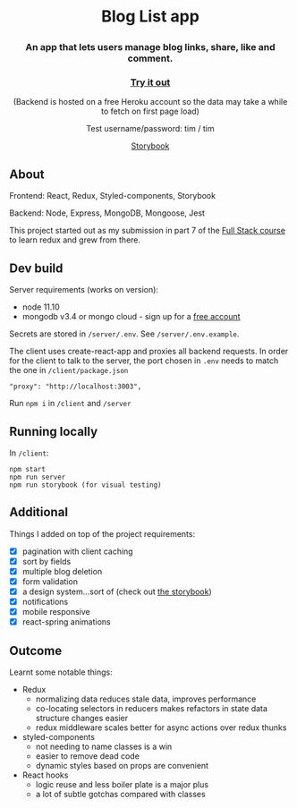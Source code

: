 # <p align="center"> Blog List app </p>

### <p align="center">An app that lets users manage blog links, share, like and comment.</p>

### <p align="center"><a href="https://blog-list-pi.now.sh/">Try it out</a></p>

<p align="center">(Backend is hosted on a free Heroku account so the data may take a while to fetch on first page load)</p>
<p align="center">Test username/password: tim / tim</p>

<p align="center"><a href="https://timiscoding.github.io/blog-list/">Storybook</a></p>

## About

Frontend: React, Redux, Styled-components, Storybook

Backend: Node, Express, MongoDB, Mongoose, Jest

This project started out as my submission in part 7 of the
[Full Stack course](https://fullstackopen.com/en/part7)
to learn redux and grew from there.

## Dev build

Server requirements (works on version):

- node 11.10
- mongodb v3.4 or mongo cloud - sign up for a
  [free account](https://www.mongodb.com/cloud)

Secrets are stored in `/server/.env`. See `/server/.env.example`.

The client uses create-react-app and proxies all backend requests.
In order for the client to talk to the server, the port chosen in `.env`
needs to match the one in `/client/package.json`

```
"proxy": "http://localhost:3003",
```

Run `npm i` in `/client` and `/server`

## Running locally

In `/client`:

```
npm start
npm run server
npm run storybook (for visual testing)
```

## Additional

Things I added on top of the project requirements:

- [x] pagination with client caching
- [x] sort by fields
- [x] multiple blog deletion
- [x] form validation
- [x] a design system...sort of (check out [the storybook](https://timiscoding.github.io/blog-list/))
- [x] notifications
- [x] mobile responsive
- [x] react-spring animations

## Outcome

Learnt some notable things:

- Redux
  - normalizing data reduces stale data, improves performance
  - co-locating selectors in reducers makes refactors in state data
    structure changes easier
  - redux middleware scales better for async actions over redux thunks
- styled-components
  - not needing to name classes is a win
  - easier to remove dead code
  - dynamic styles based on props are convenient
- React hooks
  - logic reuse and less boiler plate is a major plus
  - a lot of subtle gotchas compared with classes
